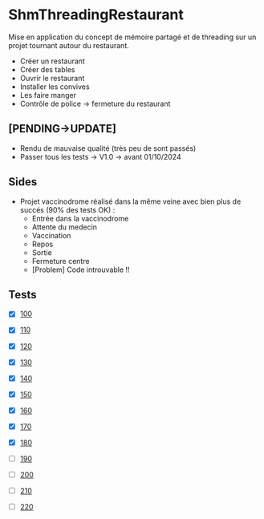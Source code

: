 # ShmThreadingRestaurant

Mise en application du concept de mémoire partagé et de threading sur un projet
tournant autour du restaurant.
- Créer un restaurant 
- Créer des tables
- Ouvrir le restaurant 
- Installer les convives 
- Les faire manger 
- Contrôle de police -> fermeture du restaurant 

## [PENDING->UPDATE]
- Rendu de mauvaise qualité (très peu de sont passés)
- Passer tous les tests -> V1.0 -> avant 01/10/2024

## Sides 
- Projet vaccinodrome réalisé dans la même veine avec bien plus de succés (90% des tests OK) : 
	- Entrée dans la vaccinodrome
	- Attente du medecin 
	- Vaccination 
	- Repos
	- Sortie
	- Fermeture centre
	- [Problem] Code introuvable !!

## Tests 
- [x] [100](code/test-100.sh)
- [x] [110](code/test-110.sh)
- [x] [120](code/test-120.sh)
- [x] [130](code/test-130.sh)
- [x] [140](code/test-140.sh)
- [x] [150](code/test-150.sh)
- [x] [160](code/test-160.sh)
- [x] [170](code/test-170.sh)
- [x] [180](code/test-180.sh)
- [ ] [190](code/test-190.sh)
- [ ] [200](code/test-200.sh)
- [ ] [210](code/test-210.sh)
- [ ] [220](code/test-220.sh)

